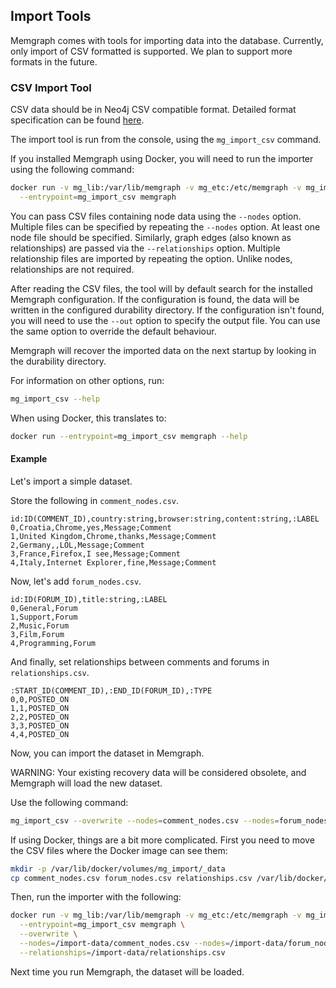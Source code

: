 ## Import Tools

Memgraph comes with tools for importing data into the database. Currently,
only import of CSV formatted is supported. We plan to support more formats in
the future.

### CSV Import Tool

CSV data should be in Neo4j CSV compatible format. Detailed format
specification can be found
[here](https://neo4j.com/docs/operations-manual/current/tools/import/file-header-format/).

The import tool is run from the console, using the `mg_import_csv` command.

If you installed Memgraph using Docker, you will need to run the importer
using the following command:

```bash
docker run -v mg_lib:/var/lib/memgraph -v mg_etc:/etc/memgraph -v mg_import:/import-data \
  --entrypoint=mg_import_csv memgraph
```

You can pass CSV files containing node data using the `--nodes` option.
Multiple files can be specified by repeating the `--nodes` option.  At least
one node file should be specified. Similarly, graph edges (also known as
relationships) are passed via the `--relationships` option.  Multiple
relationship files are imported by repeating the option. Unlike nodes,
relationships are not required.

After reading the CSV files, the tool will by default search for the installed
Memgraph configuration. If the configuration is found, the data will be
written in the configured durability directory. If the configuration isn't
found, you will need to use the `--out` option to specify the output file. You
can use the same option to override the default behaviour.

Memgraph will recover the imported data on the next startup by looking in the
durability directory.

For information on other options, run:

```bash
mg_import_csv --help
```

When using Docker, this translates to:

```bash
docker run --entrypoint=mg_import_csv memgraph --help
```

#### Example

Let's import a simple dataset.

Store the following in `comment_nodes.csv`.

```csv
id:ID(COMMENT_ID),country:string,browser:string,content:string,:LABEL
0,Croatia,Chrome,yes,Message;Comment
1,United Kingdom,Chrome,thanks,Message;Comment
2,Germany,,LOL,Message;Comment
3,France,Firefox,I see,Message;Comment
4,Italy,Internet Explorer,fine,Message;Comment
```

Now, let's add `forum_nodes.csv`.

```csv
id:ID(FORUM_ID),title:string,:LABEL
0,General,Forum
1,Support,Forum
2,Music,Forum
3,Film,Forum
4,Programming,Forum
```

And finally, set relationships between comments and forums in
`relationships.csv`.

```csv
:START_ID(COMMENT_ID),:END_ID(FORUM_ID),:TYPE
0,0,POSTED_ON
1,1,POSTED_ON
2,2,POSTED_ON
3,3,POSTED_ON
4,4,POSTED_ON
```

Now, you can import the dataset in Memgraph.

WARNING: Your existing recovery data will be considered obsolete, and Memgraph
will load the new dataset.

Use the following command:

```bash
mg_import_csv --overwrite --nodes=comment_nodes.csv --nodes=forum_nodes.csv --relationships=relationships.csv
```

If using Docker, things are a bit more complicated. First you need to move the
CSV files where the Docker image can see them:

```bash
mkdir -p /var/lib/docker/volumes/mg_import/_data
cp comment_nodes.csv forum_nodes.csv relationships.csv /var/lib/docker/volumes/mg_import/_data
```

Then, run the importer with the following:

```bash
docker run -v mg_lib:/var/lib/memgraph -v mg_etc:/etc/memgraph -v mg_import:/import-data \
  --entrypoint=mg_import_csv memgraph \
  --overwrite \
  --nodes=/import-data/comment_nodes.csv --nodes=/import-data/forum_nodes.csv \
  --relationships=/import-data/relationships.csv
```

Next time you run Memgraph, the dataset will be loaded.
